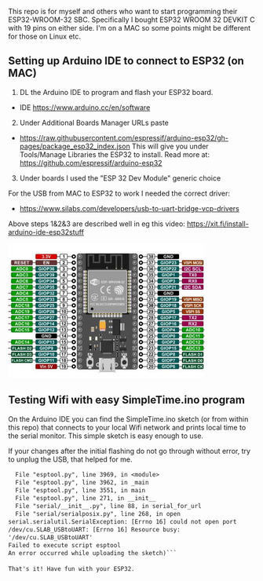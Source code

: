 This repo is for myself and others who want to start programming their ESP32-WROOM-32 SBC.
Specifically I bought ESP32 WROOM 32 DEVKIT C with 19 pins on either side.
I'm on a MAC so some points might be different for those on Linux etc.

## Setting up Arduino IDE to connect to ESP32 (on MAC)
1) DL the Arduino IDE to program and flash your ESP32 board.
- IDE https://www.arduino.cc/en/software

2) Under Additional Boards Manager URLs paste 
- https://raw.githubusercontent.com/espressif/arduino-esp32/gh-pages/package_esp32_index.json
This will give you under Tools/Manage Libraries the ESP32 to install.
Read more at: https://github.com/espressif/arduino-esp32
3) Under boards I used the "ESP 32 Dev Module" generic choice

For the USB from MAC to ESP32 to work I needed the correct driver:
- https://www.silabs.com/developers/usb-to-uart-bridge-vcp-drivers

Above steps 1&2&3 are described well in eg this video: https://xit.fi/install-arduino-ide-esp32stuff

![Pinout ESP32-WROOM-32](esp32pinout.jpg)

## Testing Wifi with easy SimpleTime.ino program
On the Arduino IDE you can find the SimpleTime.ino sketch (or from within this repo) that connects to your local Wifi network and prints local time to the serial monitor. This simple sketch is easy enough to use.

If your changes after the initial flashing do not go through without error, try to unplug the USB, that helped for me.

```(Serial port /dev/cu.SLAB_USBtoUART
  File "esptool.py", line 3969, in <module>
  File "esptool.py", line 3962, in _main
  File "esptool.py", line 3551, in main
  File "esptool.py", line 271, in __init__
  File "serial/__init__.py", line 88, in serial_for_url
  File "serial/serialposix.py", line 268, in open
serial.serialutil.SerialException: [Errno 16] could not open port /dev/cu.SLAB_USBtoUART: [Errno 16] Resource busy: '/dev/cu.SLAB_USBtoUART'
Failed to execute script esptool
An error occurred while uploading the sketch)```

That's it! Have fun with your ESP32.

